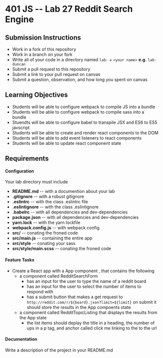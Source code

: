 401 JS --  Lab 27 Reddit Search Engine
===

## Submission Instructions
  * Work in a fork of this repository
  * Work in a branch on your fork
  * Write all of your code in a directory named `lab-` + `<your name>` **e.g.** `lab-duncan`
  * Submit a pull request to this repository
  * Submit a link to your pull request on canvas
  * Submit a question, observation, and how long you spent on canvas  
  
## Learning Objectives  
* Students will be able to configure webpack to compile JS into a bundle
* Students will be able to configure webpack to compile sass into a bundle
* Stuendts will be able to configure babel to transpile JSX and ES6 to ES5 javscript
* Students will be able to create and render react components to the DOM
* Students will be able to add event listeners to react components 
* Students will be able to update react component state

## Requirements  
#### Configuration  
Your lab directory must include  
* **README.md** -- with a documention about your lab
* **.gitignore** -- with a robust gitignore
* **.eslintrc** -- with the class .eslintrc file
* **.eslintignore** -- with the class .eslintignore
* **.babelrc** -- with all dependencies and dev-dependencies 
* **package.json** -- with all dependencies and dev-dependencies 
* **yarn.lock** -- with the yarn lockfile
* **webpack.config.js** -- with webpack config
* **src/** -- conating the froned code
* **src/main.js** -- containing the entire app
* **src/style** -- conating your sass
* **src/style/main.scss** -- conating the froned code
 
#### Feature Tasks  
* Create a React app with a App component , that contains the following
  * a component called RedditSearchForm 
    * has an input for the user to type the name of a reddit board
    * has an input for the user to select the number of items to respond with 
    * has a submit button that makes a get request to `http://reddit.com/r/${board}.json?limit=${limit}` on submit it should store the results in the App compoents state 
  * a component called RedditTopicListing that displays the results from the App state
    * the list items should deplay the title in a heading, the number of ups in a p tag, and anchor called click me linking to the to the url

####  Documentation  
Write a description of the project in your README.md
